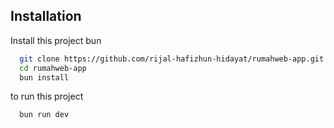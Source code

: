 ## Installation

Install this project bun

```bash
  git clone https://github.com/rijal-hafizhun-hidayat/rumahweb-app.git
  cd rumahweb-app
  bun install
```

to run this project

```bash
  bun run dev
```
